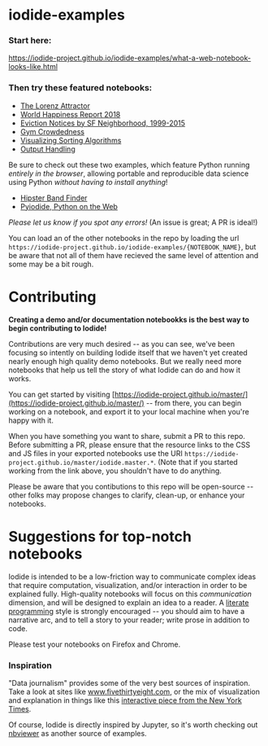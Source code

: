 # iodide-examples
### Start here:
https://iodide-project.github.io/iodide-examples/what-a-web-notebook-looks-like.html

### Then try these featured notebooks:
- [The Lorenz Attractor](https://iodide-project.github.io/iodide-examples/lorenz-attractor-pres.html)
- [World Happiness Report 2018](https://iodide-project.github.io/iodide-examples/world-happiness-report-2018.html)
- [Eviction Notices by SF Neighborhood, 1999-2015](https://iodide-project.github.io/iodide-examples/eviction-notices-by-sf-neighborhood--1999-2015.html)
- [Gym Crowdedness](https://iodide-project.github.io/iodide-examples/gym-crowdedness.html)
- [Visualizing Sorting Algorithms](https://iodide-project.github.io/iodide-examples/visualize-sorting-algorithms.html)
- [Output Handling](https://iodide-project.github.io/iodide-examples/output-handling.html)

Be sure to check out these two examples, which feature Python running _entirely in the browser_, allowing portable and reproducible data science using Python _without having to install anything_!

- [Hipster Band Finder](https://iodide-project.github.io/iodide-examples/hipster-band-finder.html)
- [Pyiodide, Python on the Web](https://iodide-project.github.io/iodide-examples/python.html)

_Please let us know if you spot any errors!_ (An issue is great; A PR is ideal!)

You can load an of the other notebooks in the repo by loading the url ` https://iodide-project.github.io/iodide-examples/{NOTEBOOK_NAME}`, but be aware that not all of them have recieved the same level of attention and some may be a bit rough.

# Contributing
__Creating a demo and/or documentation notebookks is the best way to begin contributing to Iodide!__

Contributions are very much desired -- as you can see, we've been focusing so intently on building Iodide itself that we haven't yet created nearly enough high quality demo notebooks. But we really need more notebooks that help us tell the story of what Iodide can do and how it works.

You can get started by visiting [https://iodide-project.github.io/master/](https://iodide-project.github.io/master/) -- from there, you can begin working on a notebook, and export it to your local machine when you're happy with it.

When you have something you want to share, submit a PR to this repo. Before submitting a PR, please ensure that the resource links to the CSS and JS files in your exported notebooks use the URI `https://iodide-project.github.io/master/iodide.master.*`. (Note that if you started working from the link above, you shouldn't have to do anything.

Please be aware that you contibutions to this repo will be open-source -- other folks may propose changes to clarify, clean-up, or enhance your notebooks.

# Suggestions for top-notch notebooks

Iodide is intended to be a low-friction way to communicate complex ideas that require computation, visualization, and/or interaction in order to be explained fully. High-quality notebooks will focus on this *communication* dimension, and will be designed to explain an idea to a reader. A [literate programming](https://en.wikipedia.org/wiki/Literate_programming) style is strongly encouraged -- you should aim to have a narrative arc, and to tell a story to your reader; write prose in addition to code.

Please test your notebooks on Firefox and Chrome.

### Inspiration

"Data journalism" provides some of the very best sources of inspiration. Take a look at sites like www.fivethirtyeight.com, or the mix of visualization and explanation in things like this [interactive piece from the New York Times](https://www.nytimes.com/interactive/2017/11/28/upshot/what-the-tax-bill-would-look-like-for-25000-middle-class-families.html).

Of course, Iodide is directly inspired by Jupyter, so it's worth checking out [nbviewer](https://nbviewer.jupyter.org/) as another source of examples.
